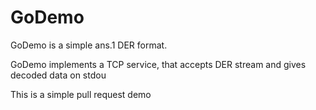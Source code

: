GoDemo
======

GoDemo is a simple ans.1 DER format.

GoDemo implements a TCP service, that accepts DER stream and
gives decoded data on stdou


This is a simple pull request demo